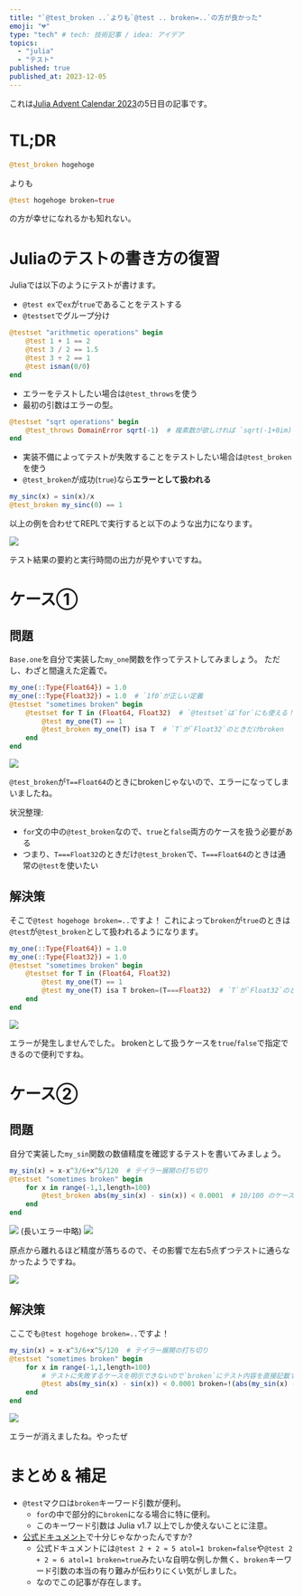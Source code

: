 ```yaml
---
title: "`@test_broken ..`よりも`@test .. broken=..`の方が良かった"
emoji: "💔"
type: "tech" # tech: 技術記事 / idea: アイデア
topics:
  - "julia"
  - "テスト"
published: true
published_at: 2023-12-05
---
```


これは[Julia Advent Calendar 2023](https://qiita.com/advent-calendar/2023/julia)の5日目の記事です。

# TL;DR

```julia
@test_broken hogehoge
```

よりも

```julia
@test hogehoge broken=true
```

の方が幸せになれるかも知れない。

# Juliaのテストの書き方の復習

Juliaでは以下のようにテストが書けます。

* `@test ex`で`ex`が`true`であることをテストする
* `@testset`でグループ分け

```julia
@testset "arithmetic operations" begin
    @test 1 + 1 == 2
    @test 3 / 2 == 1.5
    @test 3 ÷ 2 == 1
    @test isnan(0/0)
end
```

* エラーをテストしたい場合は`@test_throws`を使う
* 最初の引数はエラーの型。

```julia
@testset "sqrt operations" begin
    @test_throws DomainError sqrt(-1)  # 複素数が欲しければ `sqrt(-1+0im)`と書けば良い
end
```

* 実装不備によってテストが失敗することをテストしたい場合は`@test_broken`を使う
* `@test_broken`が成功(`true`)なら**エラーとして扱われる**

```julia
my_sinc(x) = sin(x)/x
@test_broken my_sinc(0) == 1
```

以上の例を合わせてREPLで実行すると以下のような出力になります。

![](https://storage.googleapis.com/zenn-user-upload/0a1fab3b6736-20231204.png)

テスト結果の要約と実行時間の出力が見やすいですね。

# ケース①
## 問題
`Base.one`を自分で実装した`my_one`関数を作ってテストしてみましょう。
ただし、わざと間違えた定義で。

```julia
my_one(::Type{Float64}) = 1.0
my_one(::Type{Float32}) = 1.0  # `1f0`が正しい定義
@testset "sometimes broken" begin
    @testset for T in (Float64, Float32)  # `@testset`は`for`にも使える！
        @test my_one(T) == 1
        @test_broken my_one(T) isa T  # `T`が`Float32`のときだけbroken
    end
end
```

![](https://storage.googleapis.com/zenn-user-upload/a65c371b9a31-20231204.png)

`@test_broken`が`T==Float64`のときにbrokenじゃないので、エラーになってしまいましたね。

状況整理:

* `for`文の中の`@test_broken`なので、`true`と`false`両方のケースを扱う必要がある
* つまり、`T===Float32`のときだけ`@test_broken`で、`T===Float64`のときは通常の`@test`を使いたい

## 解決策
そこで`@test hogehoge broken=..`ですよ！
これによって`broken`が`true`のときは`@test`が`@test_broken`として扱われるようになります。

```julia
my_one(::Type{Float64}) = 1.0
my_one(::Type{Float32}) = 1.0
@testset "sometimes broken" begin
    @testset for T in (Float64, Float32)
        @test my_one(T) == 1
        @test my_one(T) isa T broken=(T===Float32)  # `T`が`Float32`のときだけbroken
    end
end
```

![](https://storage.googleapis.com/zenn-user-upload/bc2cbc0b815d-20231204.png)

エラーが発生しませんでした。
brokenとして扱うケースを`true`/`false`で指定できるので便利ですね。

# ケース②
## 問題
自分で実装した`my_sin`関数の数値精度を確認するテストを書いてみましょう。

```julia
my_sin(x) = x-x^3/6+x^5/120  # テイラー展開の打ち切り
@testset "sometimes broken" begin
    for x in range(-1,1,length=100)
        @test_broken abs(my_sin(x) - sin(x)) < 0.0001  # 10/100 のケースでbroken
    end
end
```

![](https://storage.googleapis.com/zenn-user-upload/870c6e30e22e-20231204.png)
(長いエラー中略)
![](https://storage.googleapis.com/zenn-user-upload/039f28b6560d-20231204.png)

原点から離れるほど精度が落ちるので、その影響で左右5点ずつテストに通らなかったようですね。

![](https://storage.googleapis.com/zenn-user-upload/f6ed792ab973-20231204.png)

## 解決策
ここでも`@test hogehoge broken=..`ですよ！

```julia
my_sin(x) = x-x^3/6+x^5/120  # テイラー展開の打ち切り
@testset "sometimes broken" begin
    for x in range(-1,1,length=100)
        # テストに失敗するケースを明示できないので`broken`にテスト内容を直接記載すればOK
        @test abs(my_sin(x) - sin(x)) < 0.0001 broken=!(abs(my_sin(x) - sin(x)) < 0.0001)
    end
end
```

![](https://storage.googleapis.com/zenn-user-upload/a1b5ffff277e-20231204.png)

エラーが消えましたね。やったぜ

# まとめ & 補足

* `@test`マクロは`broken`キーワード引数が便利。
  * `for`の中で部分的に`broken`になる場合に特に便利。
  * このキーワード引数は Julia v1.7 以上でしか使えないことに注意。
* [公式ドキュメント](https://docs.julialang.org/en/v1.9/stdlib/Test/#Test.@test)で十分じゃなかったんですか?
  * 公式ドキュメントには`@test 2 + 2 ≈ 5 atol=1 broken=false`や`@test 2 + 2 ≈ 6 atol=1 broken=true`みたいな自明な例しか無く、`broken`キーワード引数の本当の有り難みが伝わりにくい気がしました。
  * なのでこの記事が存在します。
